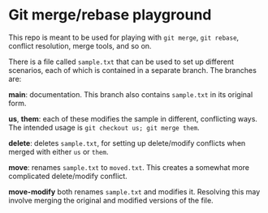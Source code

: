 # Git merge/rebase playground

This repo is meant to be used for playing with `git merge`, `git rebase`,
conflict resolution, merge tools, and so on.

There is a file called `sample.txt` that can be used to set up different
scenarios, each of which is contained in a separate branch. The branches are:

**main**: documentation.  This branch also contains `sample.txt` in its
original form.

**us**, **them**: each of these modifies the sample in different, conflicting
ways. The intended usage is `git checkout us; git merge them`.

**delete**: deletes `sample.txt`, for setting up delete/modify conflicts when
merged with either `us` or `them`.

**move**: renames `sample.txt` to `moved.txt`.  This creates a somewhat more
complicated delete/modify conflict.

**move-modify** both renames `sample.txt` and modifies it.  Resolving this
may involve merging the original and modified versions of the file.

